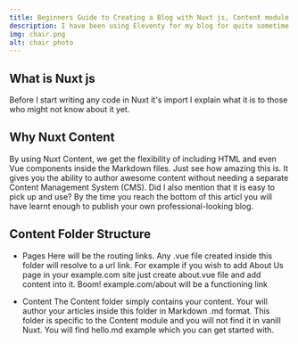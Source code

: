 ```yaml
---
title: Beginners Guide to Creating a Blog with Nuxt js, Content module and Tailwind css
description: I have been using Eleventy for my blog for quite sometime now, but due to it's several shortcomings I have decided to switch to Nuxt Content which has better features that are either lacking or hard to implement in Eleventy.
img: chair.png
alt: chair photo
---
```


## What is Nuxt js

Before I start writing any code in Nuxt it's import I explain what it is to those who might not know about it yet.

## Why Nuxt Content

By using Nuxt Content, we get the flexibility of including HTML and even Vue components inside the Markdown files. Just see how amazing this is. 
It gives you the ability to author awesome content without needing a separate Content Management System (CMS).
Did I also mention that it is easy to pick up and use? By the time you reach the bottom of this articl you will have learnt enough to publish your own professional-looking blog.

## Content Folder Structure

- Pages
    Here will be the routing links. Any .vue file created inside this folder will resolve to a url link.
    For example if you wish to add About Us page in your example.com site just create about.vue file and add content into it. Boom! example.com/about will be a functioning link

- Content
    The Content folder simply contains your content. Your will author your articles inside this folder in Markdown .md format.
    This folder is specific to the Content module and you will not find it in vanill Nuxt.
    You will find hello.md example which you can get started with.
